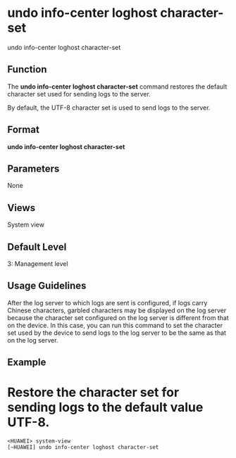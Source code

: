 undo info-center loghost character-set
======================================

undo info-center loghost character-set

Function
--------



The **undo info-center loghost character-set** command restores the default character set used for sending logs to the server.



By default, the UTF-8 character set is used to send logs to the server.


Format
------

**undo info-center loghost character-set**


Parameters
----------

None

Views
-----

System view


Default Level
-------------

3: Management level


Usage Guidelines
----------------

After the log server to which logs are sent is configured, if logs carry Chinese characters, garbled characters may be displayed on the log server because the character set configured on the log server is different from that on the device. In this case, you can run this command to set the character set used by the device to send logs to the log server to be the same as that on the log server.


Example
-------

# Restore the character set for sending logs to the default value UTF-8.
```
<HUAWEI> system-view
[~HUAWEI] undo info-center loghost character-set

```